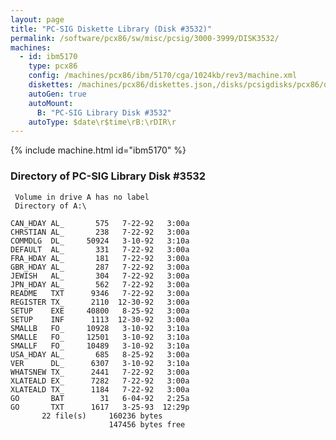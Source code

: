 ```yaml
---
layout: page
title: "PC-SIG Diskette Library (Disk #3532)"
permalink: /software/pcx86/sw/misc/pcsig/3000-3999/DISK3532/
machines:
  - id: ibm5170
    type: pcx86
    config: /machines/pcx86/ibm/5170/cga/1024kb/rev3/machine.xml
    diskettes: /machines/pcx86/diskettes.json,/disks/pcsigdisks/pcx86/diskettes.json
    autoGen: true
    autoMount:
      B: "PC-SIG Library Disk #3532"
    autoType: $date\r$time\rB:\rDIR\r
---
```


{% include machine.html id="ibm5170" %}

### Directory of PC-SIG Library Disk #3532

     Volume in drive A has no label
     Directory of A:\

    CAN_HDAY AL_       575   7-22-92   3:00a
    CHRSTIAN AL_       238   7-22-92   3:00a
    COMMDLG  DL_     50924   3-10-92   3:10a
    DEFAULT  AL_       331   7-22-92   3:00a
    FRA_HDAY AL_       181   7-22-92   3:00a
    GBR_HDAY AL_       287   7-22-92   3:00a
    JEWISH   AL_       304   7-22-92   3:00a
    JPN_HDAY AL_       562   7-22-92   3:00a
    README   TXT      9346   7-22-92   3:00a
    REGISTER TX_      2110  12-30-92   3:00a
    SETUP    EXE     40800   8-25-92   3:00a
    SETUP    INF      1113  12-30-92   3:00a
    SMALLB   FO_     10928   3-10-92   3:10a
    SMALLE   FO_     12501   3-10-92   3:10a
    SMALLF   FO_     10489   3-10-92   3:10a
    USA_HDAY AL_       685   8-25-92   3:00a
    VER      DL_      6307   3-10-92   3:10a
    WHATSNEW TX_      2441   7-22-92   3:00a
    XLATEALD EX_      7282   7-22-92   3:00a
    XLATEALD TX_      1184   7-22-92   3:00a
    GO       BAT        31   6-04-92   2:25a
    GO       TXT      1617   3-25-93  12:29p
           22 file(s)     160236 bytes
                          147456 bytes free
